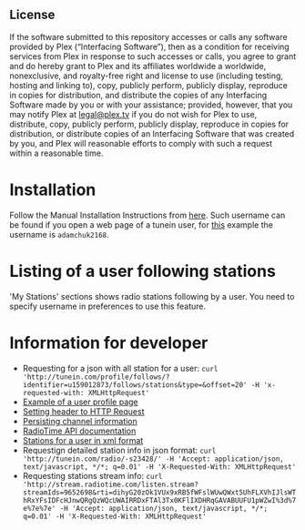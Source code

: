 License
-------

If the software submitted to this repository accesses or calls any software provided by Plex (“Interfacing Software”), then as a condition for receiving services from Plex in response to such accesses or calls, you agree to grant and do hereby grant to Plex and its affiliates worldwide a worldwide, nonexclusive, and royalty-free right and license to use (including testing, hosting and linking to), copy, publicly perform, publicly display, reproduce in copies for distribution, and distribute the copies of any Interfacing Software made by you or with your assistance; provided, however, that you may notify Plex at legal@plex.tv if you do not wish for Plex to use, distribute, copy, publicly perform, publicly display, reproduce in copies for distribution, or distribute copies of an Interfacing Software that was created by you, and Plex will reasonable efforts to comply with such a request within a reasonable time.

# Installation

Follow the Manual Installation Instructions from [here](https://support.plex.tv/hc/en-us/articles/201187656-How-do-I-manually-install-a-channel-).
Such username can be found if you open a web page of a tunein user, for [this](http://tunein.com/user/adamchuk2168/) example the username is `adamchuk2168`.

# Listing of a user following stations

'My Stations' sections shows radio stations following by a user. You need to specify username in preferences to use this feature.

# Information for developer
* Requesting for a json with all station for a user: `curl 'http://tunein.com/profile/follows/?identifier=u159012873/follows/stations&type=&offset=20' -H 'x-requested-with: XMLHttpRequest'`
* [Example of a user profile page](http://tunein.com/user/adamchuk2168/)
* [Setting header to HTTP Request](http://thingsinjars.com/post/297/writing-a-plex-plugin-part-i/)
* [Persisting channel information](http://forums.plex.tv/discussion/88179/storing-user-data-in-dict)
* [RadioTime API documentation](https://github.com/brianhornsby/plugin.audio.tuneinradio/wiki/RadioTime-API-Methods:-Browse)
* [Stations for a user in xml format](http://opml.radiotime.com/Browse.ashx?c=presets&partnerId=RadioTime&username=adamchuk2168)
* Requestign detailed station info in json format: `curl 'http://tunein.com/radio/-s23428/' -H 'Accept: application/json, text/javascript, */*; q=0.01' -H 'X-Requested-With: XMLHttpRequest'`
* Requesting stations stream info: `curl 'http://stream.radiotime.com/listen.stream?streamIds=9652698&rti=dihyG20zOk1VUx9xRB5fWFslWUwQWxt5UhFLXVhIJlsWThRxYFsIDFcHJnwQRgQzWQcUWAIRRDxFTAl3Tx0KFlIXDHRqGAVABUUFU1pWZwI%3d%7e%7e%7e' -H 'Accept: application/json, text/javascript, */*; q=0.01' -H 'X-Requested-With: XMLHttpRequest'`
